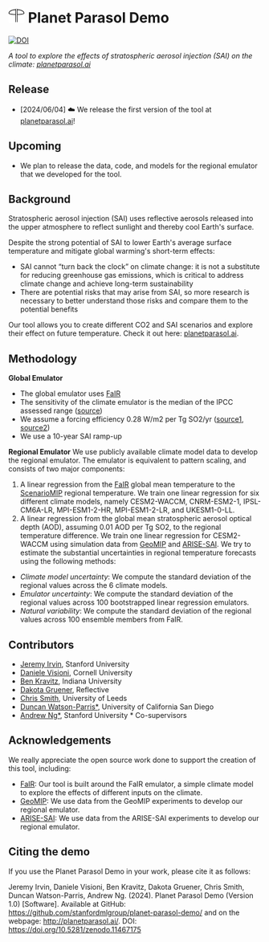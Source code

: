 <h1>
  <img src="img/logo.svg" alt="Logo" height="30"> Planet Parasol Demo
</h1>

[![DOI](https://zenodo.org/badge/810113867.svg)](https://zenodo.org/doi/10.5281/zenodo.11467175)

*A tool to explore the effects of stratospheric aerosol injection (SAI) on the climate:  [planetparasol.ai](http://planetparasol.ai)*

## Release
- [2024/06/04] ☁️ We release the first version of the tool at [planetparasol.ai](http://planetparasol.ai)!

## Upcoming
- We plan to release the data, code, and models for the regional emulator that we developed for the tool.

## Background
Stratospheric aerosol injection (SAI) uses reflective aerosols released into the upper atmosphere to reflect sunlight and thereby cool Earth's surface.

Despite the strong potential of SAI to lower Earth's average surface temperature and mitigate global warming's short-term effects:
- SAI cannot “turn back the clock” on climate change: it is not a substitute for reducing greenhouse gas emissions, which is critical to address climate change and achieve long-term sustainability
- There are potential risks that may arise from SAI, so more research is necessary to better understand those risks and compare them to the potential benefits

Our tool allows you to create different CO2 and SAI scenarios and explore their effect on future temperature. Check it out here:  [planetparasol.ai](http://planetparasol.ai).

## Methodology
**Global Emulator**
- The global emulator uses [FaIR](https://docs.fairmodel.net/en/latest/intro.html)
- The sensitivity of the climate emulator is the median of the IPCC assessed range ([source](https://gmd.copernicus.org/articles/11/2273/2018/))
- We assume a forcing efficiency 0.28 W/m2 per Tg SO2/yr ([source1](https://www.pnnl.gov/sites/default/files/media/file/Sensitivity%20of%20Aerosol%20Distribution%20and%20Climate%20Response%20to%20Stratospheric%20SO2%20Injection%20Locations.pdf), [source2](https://www.google.com/url?q=https://acp.copernicus.org/articles/21/10039/2021/&sa=D&source=docs&ust=1715284226685975&usg=AOvVaw38Ib3Gc0XRuSme39sOh_tz))
- We use a 10-year SAI ramp-up

**Regional Emulator**
We use publicly available climate model data to develop the regional emulator. The emulator is equivalent to pattern scaling, and consists of two major components:
1. A linear regression from the [FaIR](https://docs.fairmodel.net/en/latest/intro.html) global mean temperature to the [ScenarioMIP](https://gmd.copernicus.org/articles/9/3461/2016/) regional temperature. We train one linear regression for six different climate models, namely CESM2-WACCM, CNRM-ESM2-1, IPSL-CM6A-LR, MPI-ESM1-2-HR, MPI-ESM1-2-LR, and UKESM1-0-LL.
2. A linear regression from the global mean stratospheric aerosol optical depth (AOD), assuming 0.01 AOD per Tg SO2, to the regional temperature difference. We train one linear regression for CESM2-WACCM using simulation data from [GeoMIP](https://climate.envsci.rutgers.edu/geomip/data.html) and [ARISE-SAI](https://www.cesm.ucar.edu/community-projects/arise-sai).
We try to estimate the substantial uncertainties in regional temperature forecasts using the following methods:
- _Climate model uncertainty_: We compute the standard deviation of the regional values across the 6 climate models.
- _Emulator uncertainty_: We compute the standard deviation of the regional values across 100 bootstrapped linear regression emulators. 
- _Natural variability_: We compute the standard deviation of the regional values across 100 ensemble members from FaIR.

## Contributors
- [Jeremy Irvin](https://twitter.com/jeremy_irvin16), Stanford University
- [Daniele Visioni](https://twitter.com/DanVisioni), Cornell University
- [Ben Kravitz](https://earth.indiana.edu/directory/faculty/kravitz-ben.html), Indiana University
- [Dakota Gruener](https://twitter.com/dakotagruener), Reflective
- [Chris Smith](https://twitter.com/chrisroadmap), University of Leeds
- [Duncan Watson-Parris*](https://twitter.com/DWatsonParris), University of California San Diego
- [Andrew Ng*](https://twitter.com/AndrewYNg), Stanford University
\* Co-supervisors

## Acknowledgements
We really appreciate the open source work done to support the creation of this tool, including:
- [FaIR](https://docs.fairmodel.net/en/latest/intro.html): Our tool is built around the FaIR emulator, a simple climate model to explore the effects of different inputs on the climate.
- [GeoMIP](https://climate.envsci.rutgers.edu/geomip/data.html): We use data from the GeoMIP experiments to develop our regional emulator.
- [ARISE-SAI](https://www.cesm.ucar.edu/community-projects/arise-sai): We use data from the ARISE-SAI experiments to develop our regional emulator.

## Citing the demo

If you use the Planet Parasol Demo in your work, please cite it as follows:

Jeremy Irvin, Daniele Visioni, Ben Kravitz, Dakota Gruener, Chris Smith, Duncan Watson-Parris, Andrew Ng. (2024). Planet Parasol Demo (Version 1.0) [Software]. Available at GitHub: https://github.com/stanfordmlgroup/planet-parasol-demo/ and on the webpage: http://planetparasol.ai/. DOI: https://doi.org/10.5281/zenodo.11467175
